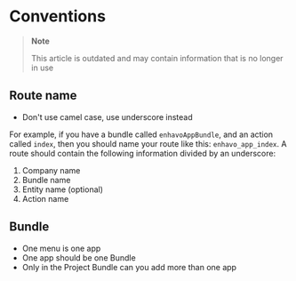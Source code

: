 # Conventions

> **Note**
>
> This article is outdated and may contain information that is no longer in use

## Route name

- Don't use camel case, use underscore instead

For example, if you have a bundle called `enhavoAppBundle`, and an action called `index`, then you should name your route like this: `enhavo_app_index`.
A route should contain the following information divided by an underscore:

1) Company name
2) Bundle name
3) Entity name (optional)
4) Action name


## Bundle

- One menu is one app
- One app should be one Bundle
- Only in the Project Bundle can you add more than one app